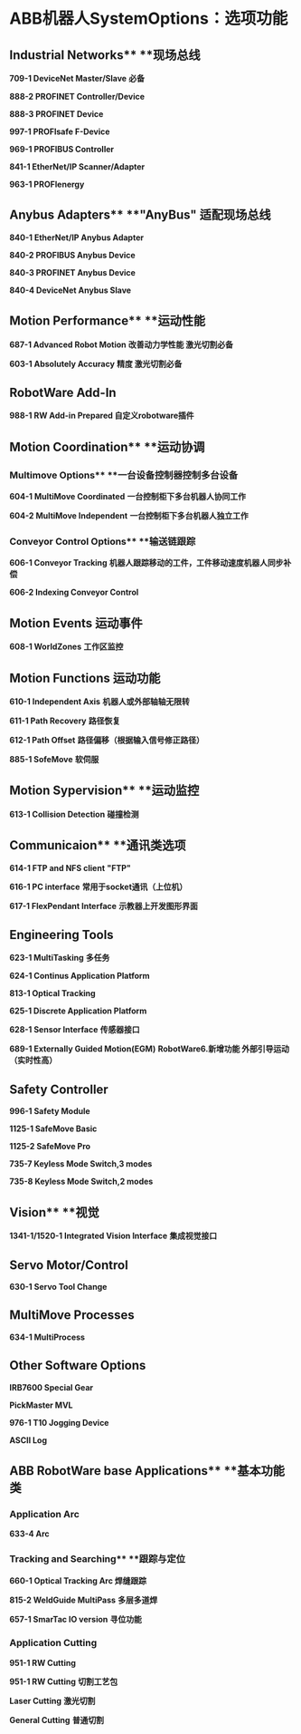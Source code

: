 # ABB机器人SystemOptions：选项功能

## Industrial Networks**	**现场总线

**709-1 DeviceNet Master/Slave**	**必备**

**888-2 PROFINET Controller/Device**

**888-3 PROFINET Device**

**997-1 PROFlsafe F-Device**

**969-1 PROFIBUS Controller**

**841-1 EtherNet/IP Scanner/Adapter**

**963-1 PROFIenergy**

## Anybus Adapters**	**"AnyBus" 适配现场总线

**840-1 EtherNet/IP Anybus Adapter**

**840-2 PROFIBUS Anybus Device**

**840-3 PROFINET Anybus Device**

**840-4 DeviceNet Anybus Slave**

## Motion Performance**	**运动性能

**687-1 Advanced Robot Motion**	**改善动力学性能 激光切割必备**

**603-1 Absolutely Accuracy**	**精度 激光切割必备**

## RobotWare Add-In

**988-1 RW Add-in Prepared 自定义robotware插件**

## Motion Coordination**	**运动协调

### Multimove Options**	**一台设备控制器控制多台设备

**604-1 MultiMove Coordinated**	**一台控制柜下多台机器人协同工作**

**604-2 MultiMove Independent**	**一台控制柜下多台机器人独立工作**

### Conveyor Control Options**	**输送链跟踪

**606-1 Conveyor Tracking**	**机器人跟踪移动的工件，工件移动速度机器人同步补偿**

**606-2 Indexing Conveyor Control**

## Motion Events 运动事件

**608-1 WorldZones**	**工作区监控**

## Motion Functions 运动功能

**610-1 Independent Axis**	**机器人或外部轴轴无限转**

**611-1 Path Recovery**	**路径恢复**

**612-1 Path Offset**	**路径偏移（根据输入信号修正路径）**

**885-1 SofeMove**	**软伺服**

## Motion Sypervision**	**运动监控

**613-1 Collision Detection**	**碰撞检测**

## Communicaion**	**通讯类选项

**614-1 FTP and NFS client**	**"FTP"**

**616-1 PC interface**	**常用于socket通讯（上位机）**

**617-1 FlexPendant Interface**	**示教器上开发图形界面**

## Engineering Tools

**623-1 MultiTasking**	**多任务**

**624-1 Continus Application Platform**

**813-1 Optical Tracking**

**625-1 Discrete Application Platform**

**628-1 Sensor Interface**	**传感器接口**

**689-1 Externally Guided Motion(EGM)**	**RobotWare6.新增功能 外部引导运动（实时性高）**

## Safety Controller

**996-1 Safety Module**

**1125-1 SafeMove Basic**

**1125-2 SafeMove Pro**

**735-7 Keyless Mode Switch,3 modes**

**735-8 Keyless Mode Switch,2 modes**

## Vision**	**视觉

**1341-1/1520-1 Integrated Vision Interface**	**集成视觉接口**

## Servo Motor/Control

**630-1 Servo Tool Change**

## MultiMove Processes

**634-1 MultiProcess**

## Other Software Options

**IRB7600 Special Gear**

**PickMaster MVL**

**976-1 T10 Jogging Device**

**ASCII Log**

## ABB RobotWare base Applications**	**基本功能类

### Application Arc

**633-4 Arc**

### Tracking and Searching**	**跟踪与定位

**660-1 Optical Tracking Arc   焊缝跟踪**

**815-2 WeldGuide MultiPass**	**多层多道焊**

**657-1 SmarTac IO version**	**寻位功能**

### Application Cutting

**951-1 RW Cutting**

**951-1 RW Cutting**	**切割工艺包**

**Laser Cutting**	**激光切割**

**General Cutting**	**普通切割**
